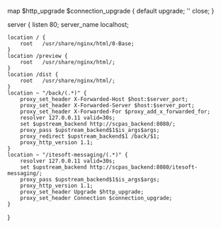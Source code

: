 map $http_upgrade $connection_upgrade {
    default upgrade;
    '' close;
}

server {
    listen       80;
    server_name  localhost;

    location / {
        root   /usr/share/nginx/html/0-Base;
    }
    location /preview {
        root   /usr/share/nginx/html/;
    }
    location /dist {
        root   /usr/share/nginx/html/;
    }
    location ~ "/back/(.*)" {
        proxy_set_header X-Forwarded-Host $host:$server_port;
        proxy_set_header X-Forwarded-Server $host:$server_port;
        proxy_set_header X-Forwarded-For $proxy_add_x_forwarded_for;
        resolver 127.0.0.11 valid=30s;
        set $upstream_backend http://scpas_backend:8080/;
        proxy_pass $upstream_backend$1$is_args$args;
        proxy_redirect $upstream_backend$1 /back/$1;
        proxy_http_version 1.1;
    }
    location ~ "/itesoft-messaging/(.*)" {
        resolver 127.0.0.11 valid=30s;
        set $upstream_backend http://scpas_backend:8080/itesoft-messaging/;
        proxy_pass $upstream_backend$1$is_args$args;
        proxy_http_version 1.1;
        proxy_set_header Upgrade $http_upgrade;
        proxy_set_header Connection $connection_upgrade;
    }
}
